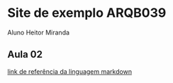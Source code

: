 # Site de exemplo ARQB039
Aluno Heitor Miranda
## Aula 02
[link de referência da linguagem markdown](https://www.markdown.net.br/)
